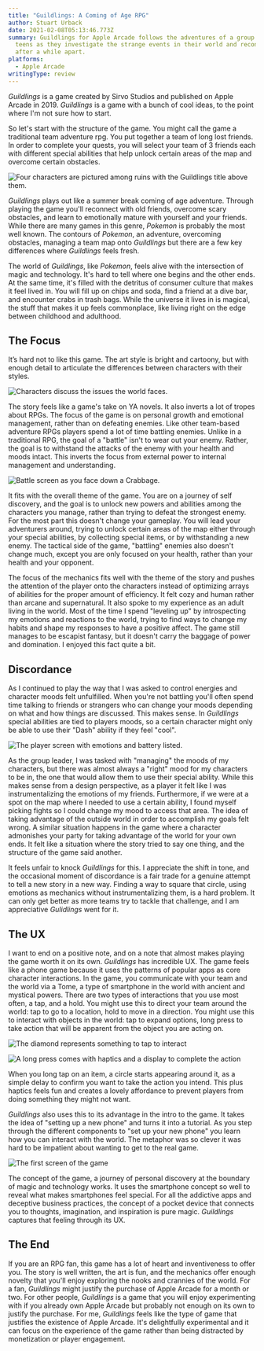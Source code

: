 ```yaml
---
title: "Guildlings: A Coming of Age RPG"
author: Stuart Urback
date: 2021-02-08T05:13:46.773Z
summary: Guildlings for Apple Arcade follows the adventures of a group of plucky
  teens as they investigate the strange events in their world and reconnect
  after a while apart.
platforms:
  - Apple Arcade
writingType: review
---
```

*Guildlings* is a game created by Sirvo Studios and published on Apple Arcade in 2019. *Guildlings* is a game with a bunch of cool ideas, to the point where I'm not sure how to start.

So let's start with the structure of the game. You might call the game a traditional team adventure rpg. You put together a team of long lost friends. In order to complete your quests, you will select your team of 3 friends each with different special abilities that help unlock certain areas of the map and overcome certain obstacles.

![Four characters are pictured among ruins with the Guildlings title above them.](/static/img/image.jpeg "The Guildlings title screen")

*Guildlings* plays out like a summer break coming of age adventure. Through playing the game you'll reconnect with old friends, overcome scary obstacles, and learn to emotionally mature with yourself and your friends. While there are many games in this genre, *Pokemon* is probably the most well known. The contours of *Pokemon*, an adventure, overcoming obstacles, managing a team map onto *Guildlings* but there are a few key differences where *Guildlings* feels fresh.

The world of *Guildlings*, like *Pokemon*, feels alive with the intersection of magic and technology. It's hard to tell where one begins and the other ends. At the same time, it's filled with the detritus of consumer culture that makes it feel lived in. You will fill up on chips and soda, find a friend at a dive bar, and encounter crabs in trash bags. While the universe it lives in is magical, the stuff that makes it up feels commonplace, like living right on the edge between childhood and adulthood.

## The Focus

It’s hard not to like this game. The art style is bright and cartoony, but with enough detail to articulate the differences between characters with their styles.

![](/static/img/screenshot-2021-01-03-at-8.55.48-am.png "Characters discuss the issues the world faces.")

The story feels like a game's take on YA novels. It also inverts a lot of tropes about RPGs. The focus of the game is on personal growth and emotional management, rather than on defeating enemies. Like other team-based adventure RPGs players spend a lot of time battling enemies. Unlike in a traditional RPG, the goal of a "battle" isn't to wear out your enemy. Rather, the goal is to withstand the attacks of the enemy with your health and moods intact. This inverts the focus from external power to internal management and understanding.

![](/static/img/img_0418.jpeg "Battle screen as you face down a Crabbage.")

It fits with the overall theme of the game. You are on a journey of self discovery, and the goal is to unlock new powers and abilities among the characters you manage, rather than trying to defeat the strongest enemy. For the most part this doesn't change your gameplay. You will lead your adventurers around, trying to unlock certain areas of the map either through your special abilities, by collecting special items, or by withstanding a new enemy. The tactical side of the game, "battling" enemies also doesn't change much, except you are only focused on your health, rather than your health and your opponent.

The focus of the mechanics fits well with the theme of the story and pushes the attention of the player onto the characters instead of optimizing arrays of abilities for the proper amount of efficiency. It felt cozy and human rather than arcane and supernatural. It also spoke to my experience as an adult living in the world. Most of the time I spend "leveling up" by introspecting my emotions and reactions to the world, trying to find ways to change my habits and shape my responses to have a positive affect. The game still manages to be escapist fantasy, but it doesn't carry the baggage of power and domination. I enjoyed this fact quite a bit.

## Discordance

As I continued to play the way that I was asked to control energies and character moods felt unfulfilled. When you're not battling you'll often spend time talking to friends or strangers who can change your moods depending on what and how things are discussed. This makes sense. In *Guildlings* special abilities are tied to players moods, so a certain character might only be able to use their "Dash" ability if they feel "cool".

![](/static/img/img_0416-2.jpeg "The player screen with emotions and battery listed.")

As the group leader, I was tasked with "managing" the moods of my characters, but there was almost always a "right" mood for my characters to be in, the one that would allow them to use their special ability. While this makes sense from a design perspective, as a player it felt like I was instrumentalizing the emotions of my friends. Furthermore, if we were at a spot on the map where I needed to use a certain ability, I found myself picking fights so I could change my mood to access that area. The idea of taking advantage of the outside world in order to accomplish my goals felt wrong. A similar situation happens in the game where a character admonishes your party for taking advantage of the world for your own ends. It felt like a situation where the story tried to say one thing, and the structure of the game said another.

It feels unfair to knock *Guildlings* for this. I appreciate the shift in tone, and the occasional moment of discordance is a fair trade for a genuine attempt to tell a new story in a new way. Finding a way to square that circle, using emotions as mechanics without instrumentalizing them, is a hard problem. It can only get better as more teams try to tackle that challenge, and I am appreciative *Gulidlings* went for it.

## The UX

I want to end on a positive note, and on a note that almost makes playing the game worth it on its own. *Guildlings* has incredible UX. The game feels like a phone game because it uses the patterns of popular apps as core character interactions. In the game, you communicate with your team and the world via a Tome, a type of smartphone in the world with ancient and mystical powers. There are two types of interactions that you use most often, a tap, and a hold. You might use this to direct your team around the world: tap to go to a location, hold to move in a direction. You might use this to interact with objects in the world: tap to expand options, long press to take action that will be apparent from the object you are acting on.

![](/static/img/img_0413-2.jpeg "The diamond represents something to tap to interact")

![](/static/img/img_0415-2.jpeg "A long press comes with haptics and a display to complete the action")

When you long tap on an item, a circle starts appearing around it, as a simple delay to confirm you want to take the action you intend. This plus haptics feels fun and creates a lovely affordance to prevent players from doing something they might not want.

*Guildlings* also uses this to its advantage in the intro to the game. It takes the idea of "setting up a new phone" and turns it into a tutorial. As you step through the different components to "set up your new phone" you learn how you can interact with the world. The metaphor was so clever it was hard to be impatient about wanting to get to the real game.

![](/static/img/img_0410.jpeg "The first screen of the game")

The concept of the game, a journey of personal discovery at the boundary of magic and technology works. It uses the smartphone concept so well to reveal what makes smartphones feel special. For all the addictive apps and deceptive business practices, the concept of a pocket device that connects you to thoughts, imagination, and inspiration is pure magic. *Guildlings* captures that feeling through its UX.

## The End

If you are an RPG fan, this game has a lot of heart and inventiveness to offer you. The story is well written, the art is fun, and the mechanics offer enough novelty that you'll enjoy exploring the nooks and crannies of the world. For a fan, *Guildlings* might justify the purchase of Apple Arcade for a month or two. For other people, *Guildlings* is a game that you will enjoy experimenting with if you already own Apple Arcade but probably not enough on its own to justify the purchase. For me, *Guildlings* feels like the type of game that justifies the existence of Apple Arcade. It's delightfully experimental and it can focus on the experience of the game rather than being distracted by monetization or player engagement.
